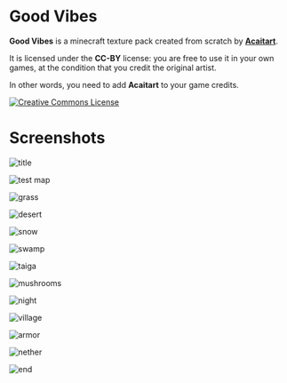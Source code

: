 # Good Vibes

**Good Vibes** is a minecraft texture pack created from scratch by **[Acaitart](https://www.instagram.com/acaitart/)**.

It is licensed under the **CC-BY** license: you are free to use it in your own games, at the condition that you credit the original artist.

In other words, you need to add **Acaitart** to your game credits.

<a rel="license" href="http://creativecommons.org/licenses/by/4.0/">
  <img alt="Creative Commons License" style="border-width:0" src="https://i.creativecommons.org/l/by/4.0/88x31.png" />
</a>

# Screenshots

![title](https://raw.githubusercontent.com/Phyronnaz/GoodVibes/master/screenshots/title.png)

![test map](https://raw.githubusercontent.com/Phyronnaz/GoodVibes/master/screenshots/qmagnet_test_map.png)

![grass](https://raw.githubusercontent.com/Phyronnaz/GoodVibes/master/screenshots/landscape_grass.png)

![desert](https://raw.githubusercontent.com/Phyronnaz/GoodVibes/master/screenshots/landscape_desert.png)

![snow](https://raw.githubusercontent.com/Phyronnaz/GoodVibes/master/screenshots/landscape_snow.png)

![swamp](https://raw.githubusercontent.com/Phyronnaz/GoodVibes/master/screenshots/landscape_swamp.png)

![taiga](https://raw.githubusercontent.com/Phyronnaz/GoodVibes/master/screenshots/landscape_taiga.png)

![mushrooms](https://raw.githubusercontent.com/Phyronnaz/GoodVibes/master/screenshots/landscape_mushrooms.png)

![night](https://raw.githubusercontent.com/Phyronnaz/GoodVibes/master/screenshots/night.png)

![village](https://raw.githubusercontent.com/Phyronnaz/GoodVibes/master/screenshots/village.png)

![armor](https://raw.githubusercontent.com/Phyronnaz/GoodVibes/master/screenshots/armor.png)

![nether](https://raw.githubusercontent.com/Phyronnaz/GoodVibes/master/screenshots/nether.png)

![end](https://raw.githubusercontent.com/Phyronnaz/GoodVibes/master/screenshots/end.png)

